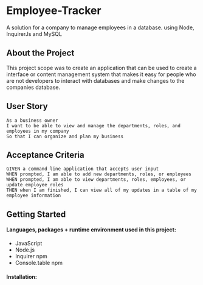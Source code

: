 # Employee-Tracker

A solution for a company to manage employees in a database. 
using Node, InquirerJs and MySQL

## About the Project
This project scope was to create an application that can be used to create a interface or content management system that makes it easy for people who are not developers to interact with databases and make changes to the companies database.

## User Story

```
As a business owner
I want to be able to view and manage the departments, roles, and employees in my company
So that I can organize and plan my business
```

## Acceptance Criteria

```
GIVEN a command line application that accepts user input
WHEN prompted, I am able to add new departments, roles, or employees
WHEN prompted, I am able to view departments, roles, employees, or update employee roles
THEN when I am finished, I can view all of my updates in a table of my employee information
```

## Getting Started
    
#### Languages, packages + runtime environment used in this project:
* JavaScript 
* Node.js
* Inquirer npm
* Console.table npm

#### Installation:
